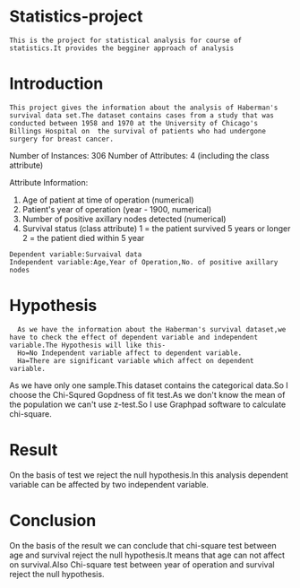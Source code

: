  # Statistics-project
    This is the project for statistical analysis for course of statistics.It provides the begginer approach of analysis
 # Introduction
    This project gives the information about the analysis of Haberman's survival data set.The dataset contains cases from a study that was conducted between 1958 and 1970 at the University of Chicago's Billings Hospital on  the survival of patients who had undergone surgery for breast cancer.
    
  Number of Instances: 306
  Number of Attributes: 4 (including the class attribute)
 
 Attribute Information:
   1. Age of patient at time of operation (numerical)
   2. Patient's year of operation (year - 1900, numerical)
   3. Number of positive axillary nodes detected (numerical)
   4. Survival status (class attribute)
         1 = the patient survived 5 years or longer
         2 = the patient died within 5 year
         
    Dependent variable:Survaival data
    Independent variable:Age,Year of Operation,No. of positive axillary nodes
    
# Hypothesis
      As we have the information about the Haberman's survival dataset,we have to check the effect of dependent variable and independent variable.The Hypothesis will like this-
      Ho=No Independent variable affect to dependent variable. 
      Ha=There are significant variable which affect on dependent variable.
      
  As we have only one sample.This dataset contains the categorical data.So I choose the Chi-Squred Gopdness of fit test.As we don't know the mean of the population we can't use z-test.So I use Graphpad software to calculate chi-square.

# Result
 On the basis of test we reject the null hypothesis.In this analysis dependent variable can be affected by two independent variable.
 
 # Conclusion
  On the basis of the result we can conclude that chi-square test between age and survival reject the null hypothesis.It means that age can not affect on survival.Also Chi-square test between year of operation and survival reject the null hypothesis.

